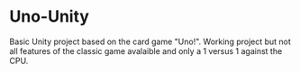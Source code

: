 # Uno-Unity

Basic Unity project based on the card game "Uno!". Working project but not all features of the classic game avalaible and only a 1 versus 1 against the CPU.
